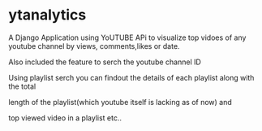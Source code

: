 # ytanalytics

A Django Application using YoUTUBE APi to visualize top vidoes of any youtube channel by views, comments,likes or date.

Also included the feature to serch the youtube channel ID

Using playlist serch you can findout the details of each playlist along with the total

length of the playlist(which youtube itself is lacking as of now) and 

top viewed video in a playlist etc..

